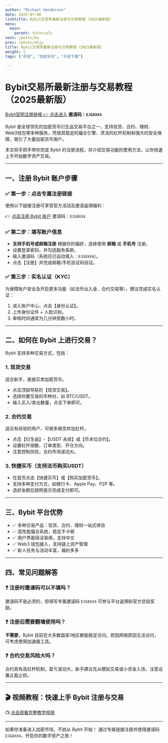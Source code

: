 ```yaml
---
author: "Michael Henderson"
date: 2025-07-06
linktitle: Bybit交易所最新注册与交易教程（2025最新版）
menu:
  main:
    parent: tutorials
next: /posts/ba
prev: /posts/okjy
title: Bybit交易所最新注册与交易教程（2025最新版）
weight: 1
tags: ["币安", "加密货币", "币安下载"]

---
```


# Bybit交易所最新注册与交易教程（2025最新版）

[Bybit官网注册链接 👉 点击进入](https://www.bybitglobal.com/invite?ref=EJG8XX4)
**邀请码：`EJG8XX4`**

Bybit 是全球领先的加密货币衍生品交易平台之一，支持现货、合约、理财、Web3钱包等多种服务，凭借其稳定的撮合引擎、灵活的杠杆机制和强大的安全保障，吸引了大量加密货币用户。

本文将手把手带你完成 Bybit 的注册流程，并介绍交易功能的使用方法，让你快速上手开始数字资产交易。

---

## 一、注册 Bybit 账户步骤

### ✅ 第一步：点击专属注册链接

使用以下链接注册可享受官方活动及邀请返佣福利：

👉 [点击注册 Bybit 账户](https://www.bybitglobal.com/invite?ref=EJG8XX4)
邀请码：`EJG8XX4`

### ✅ 第二步：填写账户信息

* **支持手机号或邮箱注册**
  根据你的偏好，选择使用 **邮箱** 或 **手机号** 注册。
* 设置登录密码，并勾选服务条款。
* 输入邀请码（系统应已自动填入：`EJG8XX4`）。
* 点击【注册】并完成邮箱/手机验证码验证。

### ✅ 第三步：实名认证（KYC）

为保障账户安全及开启更多功能（如法币出入金、合约交易等），建议完成实名认证：

1. 进入账户中心，点击【身份认证】。
2. 上传身份证件 + 人脸识别。
3. 审核时间通常为几分钟至数小时。

---

## 二、如何在 Bybit 上进行交易？

Bybit 支持多种交易方式，包括：

### 1. **现货交易**

适合新手，直接买卖加密货币。

* 点击顶部导航栏【现货交易】。
* 选择你要交易的币种对，如 BTC/USDT。
* 输入买入/卖出数量，点击下单即可。

### 2. **合约交易**

适合有经验的用户，可做多做空并加杠杆。

* 点击【衍生品】-【USDT 永续】或【币本位合约】。
* 设置杠杆倍数、订单类型、开仓方向。
* 注意控制风险，合约市场波动大。

### 3. **快捷买币（支持法币购买USDT）**

* 在首页点击【快捷买币】或【购买加密货币】。
* 支持多种支付方式，如银行卡、Apple Pay、P2P 等。
* 选好金额后按照提示完成支付即可。

---

## 三、Bybit 平台优势

* ✅ 多种交易产品：现货、合约、理财一站式体验
* ✅ 高性能撮合系统，稳定不卡顿
* ✅ 用户界面简洁易用，支持中文
* ✅ Web3 钱包接入，支持链上资产管理
* ✅ 新人任务与活动丰富，福利多多

---

## 四、常见问题解答

### ❓ 注册时邀请码可以不填吗？

邀请码不是必须的，但填写专属邀请码 `EJG8XX4` 可参与平台返佣和官方空投奖励。

### ❓ 注册后需要翻墙使用吗？

**不需要**，Bybit 目前在大多数国家/地区都能稳定访问。若因网络原因无法访问，可考虑使用加速器工具。

### ❓ 合约交易风险大吗？

合约具有高杠杆机制，盈亏波动大，新手建议先从模拟交易或小资金入场，注意设置止盈止损。

---

## 🎬 视频教程：快速上手 Bybit 注册与交易

📺 [点击观看完整教学视频](https://www.youtube.com/watch?v=PNhD9yCQx2k&t=24s)

---

如果你准备进入加密市场，不妨从 Bybit 开始！
通过专属链接注册并使用邀请码 `EJG8XX4`，开启你的数字资产之旅！